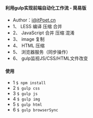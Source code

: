#### 利用gulp实现前端自动化工作流 - 简易版
- Author：i@itPoet.cn
- 1、 LESS 编译 压缩 合并
- 2、 JavaScript 合并 压缩 混淆
- 3、 image 复制
- 4、 HTML 压缩
- 5、 浏览器服务（同步操作）
- 6、 gulp监视JS/CSS/HTML文件改变

#### 使用
- 1 `$ npm install`
- 2 `$ gulp css`
- 3 `$ gulp js`
- 4 `$ gulp img`
- 5 `$ gulp html`
- 6 `$ gulp browserSync`